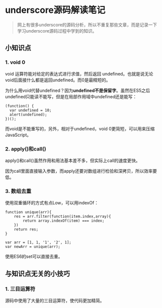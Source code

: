 # underscore源码解读笔记
> 网上有很多underscore的源码分析，所以不重复那些文章，而是记录一下学习underscore源码过程中学到的知识。

## 小知识点

### 1. void 0
void 运算符能对给定的表达式进行求值，然后返回 undefined。也就是说无论void后面接什么都是返回undefined。而0是最精短的。

为什么用void代替undefined？因为**undefined不是保留字**。虽然在ES5之后undefined只能读不能写，但是在局部作用域中undefined还是能写：

	(function() {
	  var undefined = 10;
	  alert(undefined);
	})();
而void是不能重写的，另外，相对于undefined，void 0更简短，可以用来压缩JavaScript。

### 2. apply()和call()
apply()和call()虽然作用和用法基本差不多，但实际上call的速度更快。

因为call里面直接输入参数，而apply还要对数组进行检验和深拷贝，所以效率要低。

### 3. 数组去重
使用双重循环的方式有点Low，可以用indexOf：
	
	function unique(arr){
		res = arr.filter(function(item.index,array){
			return array.indexOf(item) === index;
		})
		return res;
	}
	
	var arr = [1, 1, '1', '2', 1];
	var newArr = unique(arr);

使用ES6的set可以直接去重。


## 与知识点无关的小技巧
### 1. 三目运算符
源码中使用了大量的三目运算符，使代码更加精简。